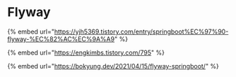 # Flyway

{% embed url="https://yjh5369.tistory.com/entry/springboot%EC%97%90-flyway-%EC%82%AC%EC%9A%A9" %}

{% embed url="https://engkimbs.tistory.com/795" %}

{% embed url="https://bokyung.dev/2021/04/15/flyway-springboot/" %}




